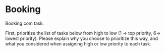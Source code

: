 # Booking
Booking.com task.

First, prioritize the list of tasks below from high to low (1 -> top priority, 6-> lowest priority). Please explain why you choose to prioritize this way, and what you considered when assigning high or low priority to each task.
